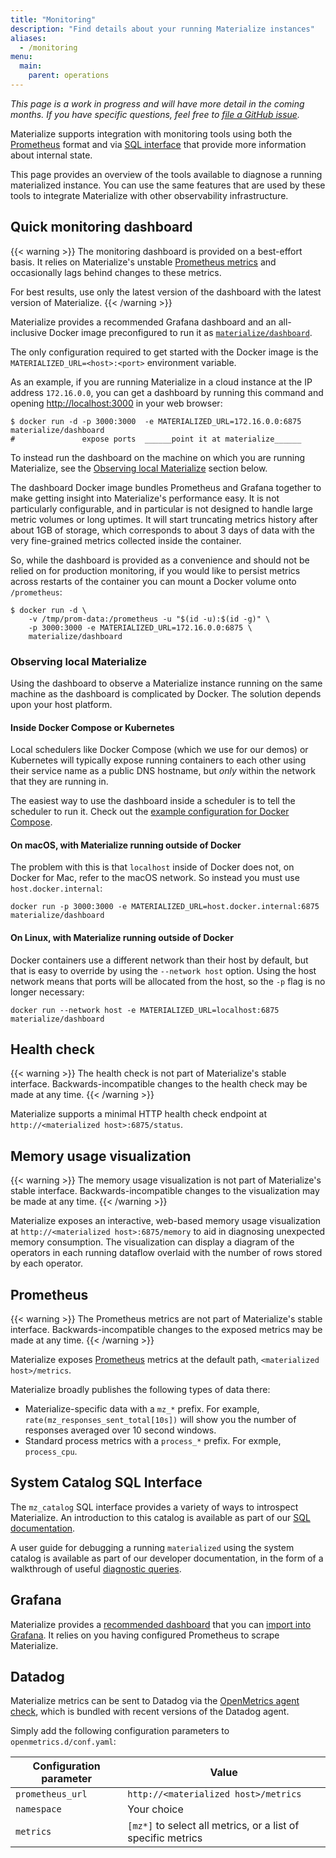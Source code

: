 ```yaml
---
title: "Monitoring"
description: "Find details about your running Materialize instances"
aliases:
  - /monitoring
menu:
  main:
    parent: operations
---
```


_This page is a work in progress and will have more detail in the coming months.
If you have specific questions, feel free to [file a GitHub
issue](https://github.com/MaterializeInc/materialize/issues/new?labels=C-feature&template=feature.md)._

Materialize supports integration with monitoring tools using both the
[Prometheus](#prometheus) format and via [SQL interface](#system-catalog-sql-interface)
that provide more information about internal state.

This page provides an overview of the tools available to diagnose a running materialized
instance. You can use the same features that are used by these tools to integrate
Materialize with other observability infrastructure.

## Quick monitoring dashboard

{{< warning >}}
The monitoring dashboard is provided on a best-effort basis. It relies on
Materialize's unstable [Prometheus metrics](#prometheus) and occasionally lags
behind changes to these metrics.

For best results, use only the latest version of the dashboard with the latest
version of Materialize.
{{< /warning >}}

Materialize provides a recommended Grafana dashboard and an all-inclusive Docker image
preconfigured to run it as [`materialize/dashboard`][simplemon-hub].

The only configuration required to get started with the Docker image is the
`MATERIALIZED_URL=<host>:<port>` environment variable.

As an example, if you are running Materialize in a cloud instance at the IP address
`172.16.0.0`, you can get a dashboard by running this command and
opening <http://localhost:3000> in your web browser:

```shell
$ docker run -d -p 3000:3000  -e MATERIALIZED_URL=172.16.0.0:6875 materialize/dashboard
#               expose ports  ______point it at materialize______
```

To instead run the dashboard on the machine on which you are running
Materialize, see the [Observing local Materialize](#observing-local-materialize)
section below.

The dashboard Docker image bundles Prometheus and Grafana together to make
getting insight into Materialize's performance easy. It is not particularly
configurable, and in particular is not designed to handle large metric volumes or long
uptimes. It will start truncating metrics history after about 1GB of storage, which
corresponds to about 3 days of data with the very fine-grained metrics collected inside
the container.

So, while the dashboard is provided as a convenience and should not be relied on for
production monitoring, if you would like to persist metrics across restarts of the
container you can mount a Docker volume onto `/prometheus`:

```console
$ docker run -d \
    -v /tmp/prom-data:/prometheus -u "$(id -u):$(id -g)" \
    -p 3000:3000 -e MATERIALIZED_URL=172.16.0.0:6875 \
    materialize/dashboard
```

### Observing local Materialize

Using the dashboard to observe a Materialize instance running on the same
machine as the dashboard is complicated by Docker. The solution depends upon
your host platform.

#### Inside Docker Compose or Kubernetes

Local schedulers like Docker Compose (which we use for our demos) or Kubernetes will
typically expose running containers to each other using their service name as a public
DNS hostname, but _only_ within the network that they are running in.

The easiest way to use the dashboard inside a scheduler is to tell the scheduler to run
it. Check out the [example configuration for Docker Compose][dc-example].

#### On macOS, with Materialize running outside of Docker

The problem with this is that `localhost` inside of Docker does not, on Docker for Mac,
refer to the macOS network. So instead you must use `host.docker.internal`:

```
docker run -p 3000:3000 -e MATERIALIZED_URL=host.docker.internal:6875 materialize/dashboard
```

#### On Linux, with Materialize running outside of Docker

Docker containers use a different network than their host by default, but that is easy to
override by using the `--network host` option. Using the host network means that ports will be
allocated from the host, so the `-p` flag is no longer necessary:

```
docker run --network host -e MATERIALIZED_URL=localhost:6875 materialize/dashboard
```

[simplemon-hub]: https://hub.docker.com/repository/docker/materialize/dashboard
[dashboard-json]: https://github.com/MaterializeInc/materialize/blob/main/misc/monitoring/dashboard/conf/grafana/dashboards/overview.json
[graf-import]: https://grafana.com/docs/grafana/latest/reference/export_import/#importing-a-dashboard
[dc-example]: https://github.com/MaterializeInc/materialize/blob/d793b112758c840c1240eefdd56ca6f7e4f484cf/demo/billing/mzcompose.yml#L60-L70

## Health check

{{< warning >}}
The health check is not part of Materialize's stable interface.
Backwards-incompatible changes to the health check may be made at any time.
{{< /warning >}}

Materialize supports a minimal HTTP health check endpoint at `http://<materialized
host>:6875/status`.

## Memory usage visualization

{{< warning >}}
The memory usage visualization is not part of Materialize's stable interface.
Backwards-incompatible changes to the visualization may be made at any time.
{{< /warning >}}

Materialize exposes an interactive, web-based memory usage visualization at
`http://<materialized host>:6875/memory` to aid in diagnosing unexpected memory
consumption. The visualization can display a diagram of the operators in each
running dataflow overlaid with the number of rows stored by each operator.

## Prometheus

{{< warning >}}
The Prometheus metrics are not part of Materialize's stable interface.
Backwards-incompatible changes to the exposed metrics may be made at any time.
{{< /warning >}}

Materialize exposes [Prometheus](https://prometheus.io/) metrics at the default
path, `<materialized host>/metrics`.

Materialize broadly publishes the following types of data there:

- Materialize-specific data with a `mz_*` prefix. For example,
  `rate(mz_responses_sent_total[10s])` will show you the number of responses
  averaged over 10 second windows.
- Standard process metrics with a `process_*` prefix. For exmple, `process_cpu`.

## System Catalog SQL Interface

The `mz_catalog` SQL interface provides a variety of ways to introspect Materialize. An
introduction to this catalog is available as part of our [SQL
documentation](/sql/system-catalog).

A user guide for debugging a running `materialized` using the system catalog is available
as part of our developer documentation, in the form of a walkthrough of useful [diagnostic
queries][].

[diagnostic queries]: https://github.com/MaterializeInc/materialize/blob/main/doc/developer/diagnostic-queries.md

## Grafana

Materialize provides a [recommended dashboard][dashboard-json] that you can [import into
Grafana][graf-import]. It relies on you having configured Prometheus to scrape
Materialize.

## Datadog

Materialize metrics can be sent to Datadog via the
[OpenMetrics agent check](https://docs.datadoghq.com/integrations/openmetrics/),
which is bundled with recent versions of the Datadog agent.

Simply add the following configuration parameters to
`openmetrics.d/conf.yaml`:

Configuration parameter | Value
------------------------|------
`prometheus_url`        | `http://<materialized host>/metrics`
`namespace`             | Your choice
`metrics`               | `[mz*]` to select all metrics, or a list of specific metrics
